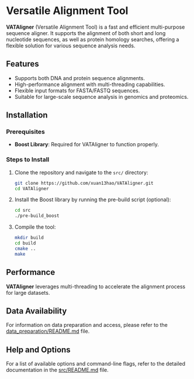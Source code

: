 # Versatile Alignment Tool 

**VATAligner** (Versatile Alignment Tool) is a fast and efficient multi-purpose sequence aligner. It supports the alignment of both short and long nucleotide sequences, as well as protein homology searches, offering a flexible solution for various sequence analysis needs.

## Features
- Supports both DNA and protein sequence alignments.
- High-performance alignment with multi-threading capabilities.
- Flexible input formats for FASTA/FASTQ sequences.
- Suitable for large-scale sequence analysis in genomics and proteomics.

## Installation

### Prerequisites
- **Boost Library**: Required for VATAligner to function properly.

### Steps to Install

1. Clone the repository and navigate to the `src/` directory:
    ```bash
    git clone https://github.com/xuan13hao/VATAligner.git
    cd VATAligner
    ```

2. Install the Boost library by running the pre-build script (optional):
    ```bash
    cd src
    ./pre-build_boost
    ```

3. Compile the tool:
    ```bash
    mkdir build
    cd build
    cmake ..
    make
    ```

## Performance

**VATAligner** leverages multi-threading to accelerate the alignment process for large datasets. 

## Data Availability

For information on data preparation and access, please refer to the [data_preparation/README.md](data_preparation/README.md) file.

## Help and Options

For a list of available options and command-line flags, refer to the detailed documentation in the [src/README.md](src/README.md) file.
